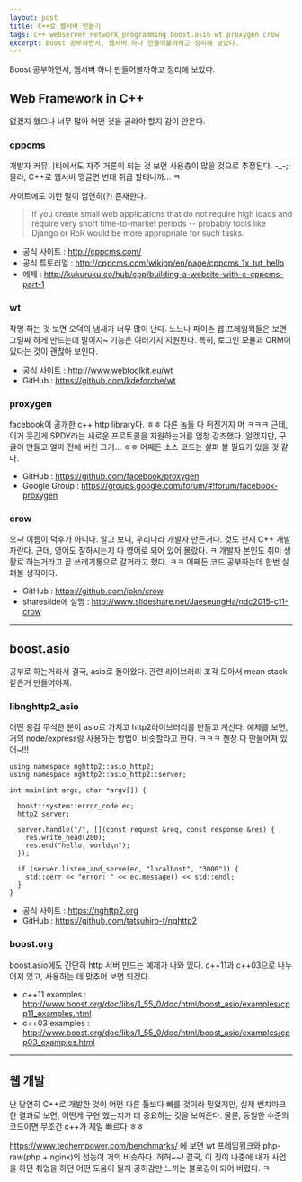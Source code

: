 ```yaml
--- 
layout: post 
title: C++로 웹서버 만들기 
tags: c++ webserver network_programming boost.asio wt proxygen crow 
excerpt: Boost 공부하면서, 웹서버 하나 만들어볼까하고 정리해 보았다.
---  
```


Boost 공부하면서, 웹서버 하나 만들어볼까하고 정리해 보았다.   
  
## Web Framework in C++   

없겠지 했으나 너무 많아 어떤 것을 골라야 할지 감이 안온다.  

### cppcms  

개발자 커뮤니티에서도 자주 거론이 되는 것 보면 사용층이 많을 것으로 추정된다. -_-;; 몰라, C++로 웹서버 맹글면 변태 취급 할테니까... ㅋ

사이트에도 이런 말이 엄연히(?) 존재한다. 

> If you create small web applications that do not require high loads and require very short time-to-market periods -- probably tools like Django or RoR would be more appropriate for such tasks.

 - 공식 사이트 : http://cppcms.com/   
 - 공식 튜토리얼 : http://cppcms.com/wikipp/en/page/cppcms_1x_tut_hello  
 - 예제 : http://kukuruku.co/hub/cpp/building-a-website-with-c-cppcms-part-1   
  
### wt  
  
작명 하는 것 보면 오덕의 냄새가 너무 많이 난다. 노느나 파이손 웹 프레임웍들은 보면 그럴싸 하게 만드는데 말이지~  기능은 여러가지 지원된다. 특히, 로그인 모듈과 ORM이 있다는 것이 괜찮아 보인다.  

 - 공식 사이트 : http://www.webtoolkit.eu/wt  
 - GitHub : https://github.com/kdeforche/wt  
  
### proxygen  
  
facebook이 공개한 c++ http library다. ㅎㅎ 다른 놈들 다 뒤진거지 머 ㅋㅋㅋ 근데, 이거 웃긴게 SPDY라는 새로운 프로토콜을 지원하는거를 엄청 강조했다. 알겠지만, 구글이 만들고 얼마 전에 버린 그거... ㅎㅎ 어째든 소스 코드는 살펴 볼 필요가 있을 것 같다.  

 - GitHub : https://github.com/facebook/proxygen  
 - Google Group : https://groups.google.com/forum/#!forum/facebook-proxygen  
  
### crow  

오~! 이름이 덕후가 아니다. 알고 보니, 우리나라 개발자 만든거다. 것도 천재 C++ 개발자란다. 근데, 영어도 잘하시는지 다 영어로 되어 있어 몰랐다. ㅋ 개발자 본인도 취미 생활로 하는거라고 곧 쓰레기통으로 갈거라고 했다. ㅋㅋ 어째든 코드 공부하는데 한번 살펴볼 생각이다.  

 - GitHub : https://github.com/ipkn/crow  
 - shareslide에 설명  : http://www.slideshare.net/JaeseungHa/ndc2015-c11-crow  


----------

## boost.asio  

공부로 하는거라서 결국, asio로 돌아왔다. 관련 라이브러리 조각 모아서 mean stack 같은거 만들어야지.  

### libnghttp2_asio  

어떤 용감 무식한 분이 asio르 가지고 http2라이브러리를 만들고 계신다. 예제를 보면, 거의 node/express랑 사용하는 방법이 비슷할라고 한다. ㅋㅋㅋ 젠장 다 만들어져 있어~!!!

    using namespace nghttp2::asio_http2;
    using namespace nghttp2::asio_http2::server;
    
    int main(int argc, char *argv[]) {
    
      boost::system::error_code ec;
      http2 server;
      
      server.handle("/", [](const request &req, const response &res) {
        res.write_head(200);
        res.end("hello, world\n");
      });
      
      if (server.listen_and_serve(ec, "localhost", "3000")) {
        std::cerr << "error: " << ec.message() << std::endl;
      }
    }

 - 공식 사이트 : https://nghttp2.org
 - GitHub : https://github.com/tatsuhiro-t/nghttp2  
  
### boost.org  

boost.asio에도 간단히 http 서버 만드는 예제가 나와 있다. c++11과 c++03으로 나누어져 있고, 사용하는 데 맞추어 보면 되겠다.  

 - c++11 examples : http://www.boost.org/doc/libs/1_55_0/doc/html/boost_asio/examples/cpp11_examples.html  
 - c++03 examples : http://www.boost.org/doc/libs/1_55_0/doc/html/boost_asio/examples/cpp03_examples.html  

----------

## 웹 개발  

난 당연히 C++로 개발한 것이 어떤 다른 툴보다 빠를 것이라 믿었지만, 실제 벤치마크 한 결과로 보면, 어떤게 구현 했는지가 더 중요하는 것을 보여준다. 물론, 동일한 수준의 코드이면 무조건 c++가 제일 빠르다 ㅎㅎ 

https://www.techempower.com/benchmarks/ 에 보면 wt 프레임워크와 php-raw(php + nginx)의 성능이 거의 비슷하다. 허허~~! 결국, 이 짓이 나중에 내가 사업을 하던 취업을 하던 어떤 도움이 될지 공허감만 느끼는 블로깅이 되어 버렸다. ㅋ  

